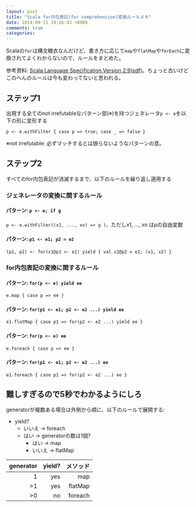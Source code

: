 ```yaml
---
layout: post
title: "Scala for内包表記(for comprehension)変換ルールメモ"
date: 2014-09-15 19:26:43 +0900
comments: true
categories: 
---
```


Scalaの`for`は構文糖衣なんだけど、書き方に応じて`map`や`flatMap`や`forEach`に変換されてよくわからないので、ルールをまとめた。

参考資料: [Scala Language Specification Version 2.9(pdf)](http://scala-lang.org/files/archive/nightly/pdfs/ScalaReference.pdf)。ちょっと古いけどこのへんのルールは今も変わってないと思われる。

## ステップ1

出現する全てのnot irrefutableなパターン部(※)を持つジェネレータ`p <- e`を以下の形に変形する

`p <- e.withFilter { case p => true; case _ => false }`


※not irrefutable: 必ずマッチするとは限らないようなパターンの意。


## ステップ2

すべてのfor内包表記が消滅するまで、以下のルールを繰り返し適用する

### ジェネレータの変換に関するルール

#### パターン: `p <- e; if g`

`p <- e.withFilter((x1, ..., xn) => g )`、ただしx1, ..., xn はpの自由変数

#### パターン: `p1 <- e1; p2 = e2`

`(p1, p2) <- for(x1@p1 <- e1) yield { val x2@p2 = e2; (x1, x2) }`

### for内包表記の変換に関するルール

#### パターン: `for(p <- e) yield ee`

`e.map { case p => ee }`


#### パターン: `for(p1 <- e1; p2 <- e2 ...) yield ee`

`e1.flatMap { case p1 => for(p2 <- e2 ...) yield ee }`

#### パターン: `for(p <- e) ee`

`e.foreach { case p => ee }`

#### パターン: `for(p1 <- e1; p2 <- e2 ...) ee`

`e1.foreach { case p1 => for(p2 <- e2 ...) ee }`

## 難しすぎるので5秒でわかるようにしろ

generatorが複数ある場合は外側から順に、以下のルールで展開する:

* yield?
	* いいえ → foreach
	* はい → generatorの数は1個?
		* はい → map
		* いいえ → flatMap

| generator | yield? | メソッド |
|--:|--:|--:|
| 1 | yes | map |
| >1| yes | flatMap |
| >0 | no | foreach |
